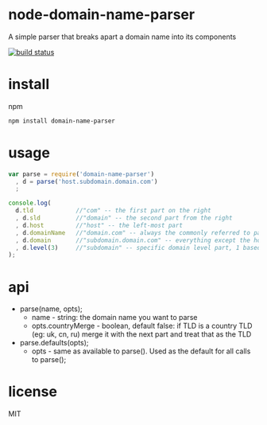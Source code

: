 node-domain-name-parser
=======================

A simple parser that breaks apart a domain name into its components

[![build status](https://secure.travis-ci.org/wankdanker/node-domain-name-parser.png)](http://travis-ci.org/wankdanker/node-domain-name-parser)

install
=======

npm

```bash
npm install domain-name-parser
```

usage
=====

```javascript
var parse = require('domain-name-parser')
  , d = parse('host.subdomain.domain.com')
  ;

console.log(
  d.tld            //"com" -- the first part on the right
  , d.sld          //"domain" -- the second part from the right
  , d.host         //"host" -- the left-most part
  , d.domainName   //"domain.com" -- always the commonly referred to part (sld + tld)
  , d.domain       //"subdomain.domain.com" -- everything except the host
  , d.level(3)     //"subdomain" -- specific domain level part, 1 based (tld is level 1)
);
```

api
===

* parse(name, opts);
   * name - string: the domain name you want to parse
   * opts.countryMerge - boolean, default false: if TLD is a country TLD (eg: uk, cn, ru) merge it with the next part and treat that as the TLD
* parse.defaults(opts);
   * opts - same as available to parse(). Used as the default for all calls to parse();

license
=======

MIT
